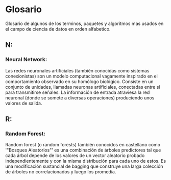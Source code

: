 # Glosario
Glosario de algunos de los terminos, paquetes y algoritmos mas usados en el campo de ciencia de datos en orden alfabetico.

## N:

### Neural Network:
Las redes neuronales artificiales (también conocidas como sistemas conexionistas) son un modelo computacional vagamente inspirado en el comportamiento observado en su homólogo biológico​. Consiste en un conjunto de unidades, llamadas neuronas artificiales, conectadas entre sí para transmitirse señales. La información de entrada atraviesa la red neuronal (donde se somete a diversas operaciones) produciendo unos valores de salida. 

## R:

### Random Forest:
Random forest (o random forests) también conocidos en castellano como '"Bosques Aleatorios"' es una combinación de árboles predictores tal que cada árbol depende de los valores de un vector aleatorio probado independientemente y con la misma distribución para cada uno de estos. Es una modificación sustancial de bagging que construye una larga colección de árboles no correlacionados y luego los promedia.